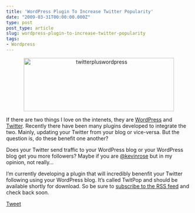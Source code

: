 ```yaml
---
title: 'WordPress Plugin To Increase Twitter Popularity'
date: "2009-03-31T00:00:00.000Z"
type: post 
post_type: article
slug: wordpress-plugin-to-increase-twitter-popularity
tags: 
- Wordpress
---
```

<p style="text-align: center;">
  <a href="/uploads/2009/twitterpluswordpress.png"><img class="size-full wp-image-174 aligncenter" title="twitterpluswordpress" src="/uploads/2009/twitterpluswordpress.png" alt="twitterpluswordpress" width="409" height="145" /></a>
</p>

<p style="text-align: left;">
  <p style="text-align: left;">
    If there are two things I love on the intenets, they are <a href="http://wordpress.org">WordPress</a> and <a href="http://twitter.com/brandontreb">Twitter</a>. Recently there have been many plugins developed to integrate the two. Mainly, updating your Twitter from your blog or vice-versa. But the question is, do these benefit one another?
  </p>
  
  <p style="text-align: left;">
    Does your Twitter send traffic to your WordPress blog or your WordPress blog get you more followers? Maybe if you are <a href="http://twitter.com/kevinrose">@kevinrose</a> but in my opinion, not really&#8230;
  </p>
  
  <p style="text-align: left;">
    I&#8217;m currently developing a plugin that will incredibly benenfit your Twitter following using your WordPress blog. It&#8217;s called TwitPop and should be available shortly for download. So be sure to <a href="http://feeds2.feedburner.com/brandontreb">subscribe to the RSS feed</a> and check back soon.
  </p>
  
  <div style="">
    <a href="http://twitter.com/share" class="twitter-share-button" data-count="horizontal" data-text="WordPress Plugin To Increase Twitter Popularity" data-url="http://brandontreb.com/wordpress-plugin-to-increase-twitter-popularity"  data-via="brandontreb" data-related="brandontreb:">Tweet</a>
  </div>
